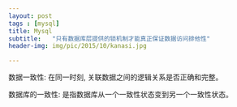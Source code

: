 ```yaml
---
layout: post
tags : [mysql]
title: Mysql 
subtitle:   "只有数据库层提供的锁机制才能真正保证数据访问排他性"
header-img: img/pic/2015/10/kanasi.jpg

---
```



数据一致性: 在同一时刻, 关联数据之间的逻辑关系是否正确和完整。

数据库的一致性: 是指数据库从一个一致性状态变到另一个一致性状态。
